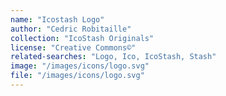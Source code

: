 ```yaml
---
name: "Icostash Logo"
author: "Cedric Robitaille"
collection: "IcoStash Originals"
license: "Creative Commons©"
related-searches: "Logo, Ico, IcoStash, Stash"
image: "/images/icons/logo.svg"
file: "/images/icons/logo.svg"
---
```


